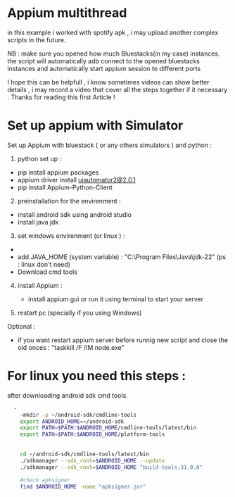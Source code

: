 # Appium multithread
in this example i worked with spotify apk , i may upload another complex scripts in the future.

NB : make sure you opened how much Bluestacks(in my case) instances.
the script will automatically adb connect to the opened bluestacks instances and automatically start appium session to different ports  

I hope this can be helpfull , i know sometimes videos can show better details , i may record a video that cover all the steps together if it necessary . 
Thanks for reading this first Article !



# Set up appium with Simulator

Set up Appium with bluestack ( or any others simulators ) and python : 

1. python set up : 
  - pip install appium packages
  - appium driver install uiautomator2@2.0.1
  - pip install Appium-Python-Client

2. preinstallation for the envirenment : 
  - install android sdk using android studio 
  - install java jdk
    
3. set windows envirenment (or linux ) : 
  - 
  - add JAVA_HOME (system variable) : "C:\Program Files\Java\jdk-22\" (ps : linux don't need)
  - Download cmd tools


4. install Appium : 
    - install appium gui or run it using terminal to start your server 

5. restart pc (specially if you using Windows)

Optional : 
   - if you want restart appium server before runnig new script and close the old onces : "taskkill /F /IM node.exe"

# For linux you need this steps : 

after downloading android sdk cmd tools. 
```bash
  - 
    -mkdir -p ~/android-sdk/cmdline-tools
    export ANDROID_HOME=~/android-sdk
    export PATH=$PATH:$ANDROID_HOME/cmdline-tools/latest/bin
    export PATH=$PATH:$ANDROID_HOME/platform-tools
    
    
    cd ~/android-sdk/cmdline-tools/latest/bin
    ./sdkmanager --sdk_root=$ANDROID_HOME --update
    ./sdkmanager --sdk_root=$ANDROID_HOME "build-tools;31.0.0"
    
    #check apksigner 
    find $ANDROID_HOME -name "apksigner.jar"


